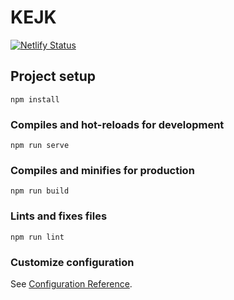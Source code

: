 # KEJK

[![Netlify Status](https://api.netlify.com/api/v1/badges/1ad044a6-1fea-4b8c-a3fc-f4eb7b530659/deploy-status)](https://app.netlify.com/sites/kejk-vue/deploys)

## Project setup
```
npm install
```

### Compiles and hot-reloads for development
```
npm run serve
```

### Compiles and minifies for production
```
npm run build
```

### Lints and fixes files
```
npm run lint
```

### Customize configuration
See [Configuration Reference](https://cli.vuejs.org/config/).
